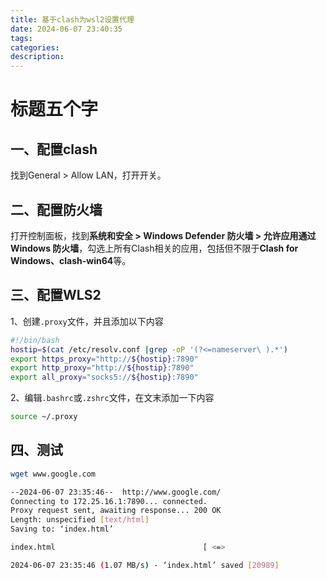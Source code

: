 ```yaml
---
title: 基于clash为wsl2设置代理
date: 2024-06-07 23:40:35
tags:
categories:
description:
---
```



# 标题五个字

## 一、配置clash

找到General > Allow LAN，打开开关。

## 二、配置防火墙

打开控制面板，找到**系统和安全 > Windows Defender 防火墙 > 允许应用通过 Windows 防火墙**，勾选上所有Clash相关的应用，包括但不限于**Clash for Windows、clash-win64**等。

## 三、配置WLS2

1、创建`.proxy`文件，并且添加以下内容

```bash
#!/bin/bash
hostip=$(cat /etc/resolv.conf |grep -oP '(?<=nameserver\ ).*')
export https_proxy="http://${hostip}:7890"
export http_proxy="http://${hostip}:7890"
export all_proxy="socks5://${hostip}:7890"
```

2、编辑`.bashrc`或`.zshrc`文件，在文末添加一下内容

```bash
source ~/.proxy
```

## 四、测试

```bash
wget www.google.com
```

```bash
--2024-06-07 23:35:46--  http://www.google.com/
Connecting to 172.25.16.1:7890... connected.
Proxy request sent, awaiting response... 200 OK
Length: unspecified [text/html]
Saving to: ‘index.html’

index.html                                 [ <=>                                                                         ]  20.50K  --.-KB/s    in 0.02s

2024-06-07 23:35:46 (1.07 MB/s) - ‘index.html’ saved [20989]
```